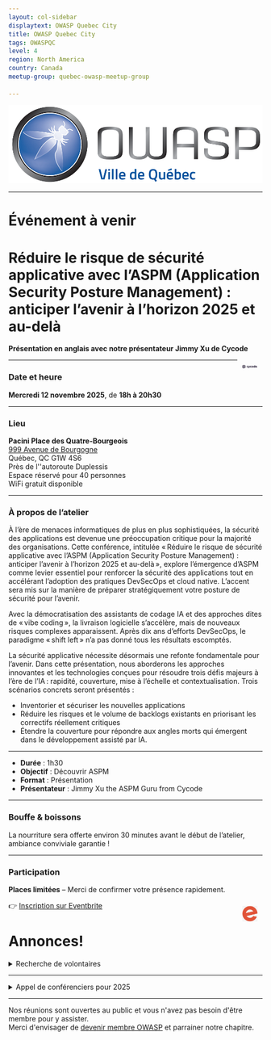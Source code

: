 ```yaml
---
layout: col-sidebar
displaytext: OWASP Quebec City
title: OWASP Quebec City
tags: OWASPQC
level: 4
region: North America
country: Canada
meetup-group: quebec-owasp-meetup-group

---
```

![Quebec City Chapter Logo](assets/images/ville_quebec_981x303.png)

---
<!--
  Ceci est un commentaire
-->
# Événement à venir

# Réduire le risque de sécurité applicative avec l’ASPM (Application Security Posture Management) : anticiper l’avenir à l’horizon 2025 et au-delà 

**Présentation en anglais avec notre présentateur Jimmy Xu de Cycode**

<img align="right" style="padding: 10px;" width="30px" src="assets/images/cropped-cycode_logo_R.webp"/>

---

### Date et heure

**Mercredi 12 novembre 2025**, de **18h à 20h30**

---

### Lieu

**Pacini Place des Quatre-Bourgeois**  
[999 Avenue de Bourgogne](https://maps.app.goo.gl/b9ZiYPy2YGxv9npn9)  
Québec, QC G1W 4S6  
Près de l''autoroute Duplessis  
Espace réservé pour 40 personnes  
WiFi gratuit disponible

---

### À propos de l’atelier

À l’ère de menaces informatiques de plus en plus sophistiquées, la sécurité des applications est devenue une préoccupation critique pour la majorité des organisations. Cette conférence, intitulée « Réduire le risque de sécurité applicative avec l’ASPM (Application Security Posture Management) : anticiper l’avenir à l’horizon 2025 et au-delà », explore l’émergence d’ASPM comme levier essentiel pour renforcer la sécurité des applications tout en accélérant l’adoption des pratiques DevSecOps et cloud native. L’accent sera mis sur la manière de préparer stratégiquement votre posture de sécurité pour l’avenir.

Avec la démocratisation des assistants de codage IA et des approches dites de « vibe coding », la livraison logicielle s’accélère, mais de nouveaux risques complexes apparaissent. Après dix ans d’efforts DevSecOps, le paradigme « shift left » n’a pas donné tous les résultats escomptés.

La sécurité applicative nécessite désormais une refonte fondamentale pour l’avenir. Dans cette présentation, nous aborderons les approches innovantes et les technologies conçues pour résoudre trois défis majeurs à l’ère de l’IA : rapidité, couverture, mise à l’échelle et contextualisation. Trois scénarios concrets seront présentés :

- Inventorier et sécuriser les nouvelles applications
- Réduire les risques et le volume de backlogs existants en priorisant les correctifs réellement critiques
- Étendre la couverture pour répondre aux angles morts qui émergent dans le développement assisté par IA.

---

- **Durée** : 1h30
- **Objectif** : Découvrir ASPM
- **Format** : Présentation
- **Présentateur** : Jimmy Xu the ASPM Guru from Cycode
---

### Bouffe & boissons

La nourriture sera offerte environ 30 minutes avant le début de l’atelier, ambiance conviviale garantie !

---

### Participation

**Places limitées** – Merci de confirmer votre présence rapidement.

<img align="right" style="padding: 10px;" width="30px" src="assets/images/e_eventbrite.png"/>

👉 [Inscription sur Eventbrite](https://www.eventbrite.ca/e/reducing-application-security-risk-with-aspm-future-proofing-for-2025-tickets-1830042790249)

# Annonces!

<details>
  <summary> Recherche de volontaires</summary>

Si vous désirez vous investir dans votre chapitre local en tant que bénévole, ou que vous avez des idées pour bonifier notre offre, [écrivez-moi](mailto:patrick.leclerc@owasp.org). Nous recherchons des personnes intéressées à:

- Trouver des présentateurs de contenu liés à la sécurité applicative
- Organiser conférences, activités, formations, partenariats académiques
- Participer à la logistique du site web, liste de distribution, plateformes de diffusion et des médias sociaux
- Faire rayonner le domaine de la sécurité applicative et l'organisation OWASP en donnant des conférences
</details>


---
<details>
  <summary> Appel de conférenciers pour 2025</summary>

Voici à titre indicatif quelques idées de présentations en lien avec la sécurité applicative, vos sujets nous intéressent également, alors faites-nous en part!

- Démonstration d’utilisation d'outils de sécurité disponibles gratuitement ou open source
- Couverture d'un élément du Top 10 OWASP (ex : XXE, Insecure deserialization, Insufficient logging and monitoring)
- Méthodes, processus et outils de vérifications du code
- Exploitations de vulnérabilités, contournements de mécanismes de sécurité, comment les prévenir
- Sécurité des applications dans les architectures micro-service
- Enjeux et sécurité des API
- Retour sur expériences dans la résolution et/ou l'implantation de fonctions de sécurité
- Retours d'expérience, projets de recherches, discussions ouvertes, workshops, brainstorming, Etc.

Logistique :

- Les présentations ont généralement une durée de 40 minutes à 75 minutes.
- Elles ont lieu préférablement un mardi ou mercredi dès 19h (toutefois nous sommes ouverts à prendre d'autres arrangements si nécessaire).
- Nous pouvons fournir la plateforme de diffusion, ou si vous préférez utiliser la vôtre du moment qu’elle est facilement accessible à tous.
- Le contenu de la présentation devrait nous être soumis au moins 2 semaines à l'avance afin que nous puissions vérifier qu'elle respecte les valeurs de neutralité et d'impartialité d’OWASP.

Notes :

- La neutralité et l'impartialité sont de mise, vos opinions sont bienvenues en autant qu'elles soient exprimées dans le respect.
- Toute intervention orale (présentation, formation) lors d'un meeting OWASP est soumise à l'acceptation préalable du règlement des conférenciers.
- La vente de produits est strictement interdite.
</details>


---
Nos réunions sont ouvertes au public et vous n'avez pas besoin d'être membre pour y assister.<br>
Merci d'envisager de [devenir membre OWASP](https://owasp.org/membership/) et parrainer notre chapitre.
